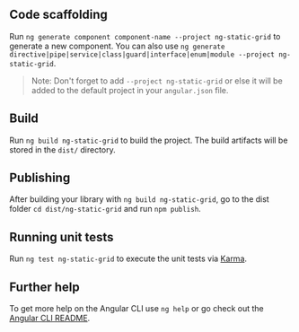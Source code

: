 ## Code scaffolding

Run `ng generate component component-name --project ng-static-grid` to generate a new component. You can also use `ng generate directive|pipe|service|class|guard|interface|enum|module --project ng-static-grid`.
> Note: Don't forget to add `--project ng-static-grid` or else it will be added to the default project in your `angular.json` file. 

## Build

Run `ng build ng-static-grid` to build the project. The build artifacts will be stored in the `dist/` directory.

## Publishing

After building your library with `ng build ng-static-grid`, go to the dist folder `cd dist/ng-static-grid` and run `npm publish`.

## Running unit tests

Run `ng test ng-static-grid` to execute the unit tests via [Karma](https://karma-runner.github.io).

## Further help

To get more help on the Angular CLI use `ng help` or go check out the [Angular CLI README](https://github.com/angular/angular-cli/blob/master/README.md).

